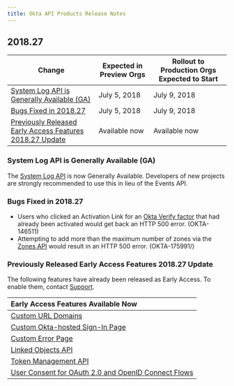 ```yaml
---
title: Okta API Products Release Notes
---
```


## 2018.27

| Change                                                                                                               | Expected in Preview Orgs | Rollout to Production Orgs Expected to Start |
| -------------------------------------------------------------------------------------------------------------------- | ------------------------ | -------------------------------------------- |
| [System Log API is Generally Available (GA)](#system-log-api-is-generally-available-ga)                              | July 5, 2018            | July 9, 2018                                |
| [Bugs Fixed in 2018.27](#bugs-fixed-in-2018-27)                                                                       | July 5, 2018            | July 9, 2018                                |
| [Previously Released Early Access Features 2018.27 Update](#previously-released-early-access-features-2018-27-update) | Available now            | Available now                                |

### System Log API is Generally Available (GA)

The [System Log API](/docs/api/resources/system_log/) is now Generally Available. Developers of new projects are strongly recommended to use this in lieu of the Events API.

### Bugs Fixed in 2018.27

* Users who clicked an Activation Link for an [Okta Verify factor](/docs/reference/api/factors/#activate-push-factor) that had already been activated would get back an HTTP 500 error. (OKTA-146511)
* Attempting to add more than the maximum number of zones via the [Zones API](/docs/api/resources/zones) would result in an HTTP 500 error. (OKTA-175991/)

### Previously Released Early Access Features 2018.27 Update

The following features have already been released as Early Access. To enable them, contact [Support](https://support.okta.com/help/open_case).

| Early Access Features Available Now
| :------------------------------------------------- |
| [Custom URL Domains](#custom-url-domains-are-in-early-access)|
| [Custom Okta-hosted Sign-In Page](#custom-okta-hosted-sign-in-page-is-in-early-access)|
| [Custom Error Page](#custom-error-page-is-in-early-access)|
| [Linked Objects API](#linked-objects-api-in-early-access-ea) |
| [Token Management API](#token-management-api-is-in-early-access-ea) |
| [User Consent for OAuth 2.0 and OpenID Connect Flows](#user-consent-for-oauth-20-and-openid-connect-flows-in-early-availability-ea) |
